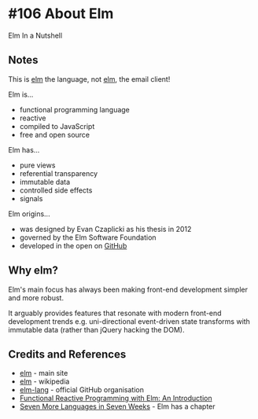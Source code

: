 # #106 About Elm

Elm In a Nutshell

## Notes

This is [elm](https://en.wikipedia.org/wiki/Elm_(programming_language)) the language,
not [elm](https://en.wikipedia.org/wiki/Elm_(email_client)), the email client!

Elm is...

* functional programming language
* reactive
* compiled to JavaScript
* free and open source

Elm has...

* pure views
* referential transparency
* immutable data
* controlled side effects
* signals

Elm origins...

* was designed by Evan Czaplicki as his thesis in 2012
* governed by the Elm Software Foundation
* developed in the open on [GitHub](https://github.com/elm-lang)

## Why elm?

Elm's main focus has always been making front-end development simpler and more robust.

It arguably provides features that resonate with modern front-end development trends
e.g. uni-directional event-driven state transforms with immutable data (rather than jQuery hacking the DOM).

## Credits and References

* [elm](http://elm-lang.org/) - main site
* [elm](https://en.wikipedia.org/wiki/Elm_(programming_language)) - wikipedia
* [elm-lang](https://github.com/elm-lang) - official GitHub organisation
* [Functional Reactive Programming with Elm: An Introduction](http://www.sitepoint.com/functional-reactive-programming-elm-introduction/)
* [Seven More Languages in Seven Weeks](../../books/seven-more-languages-in-seven-weeks/) - Elm has a chapter
